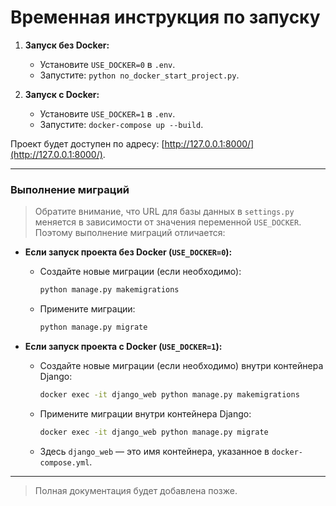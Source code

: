 # Временная инструкция по запуску

1. **Запуск без Docker:**
   - Установите `USE_DOCKER=0` в `.env`.
   - Запустите: `python no_docker_start_project.py`.

2. **Запуск с Docker:**
   - Установите `USE_DOCKER=1` в `.env`.
   - Запустите: `docker-compose up --build`.

Проект будет доступен по адресу: [http://127.0.0.1:8000/](http://127.0.0.1:8000/).

---

### **Выполнение миграций**

> Обратите внимание, что URL для базы данных в `settings.py` меняется в зависимости от значения переменной `USE_DOCKER`. Поэтому выполнение миграций отличается:

- **Если запуск проекта без Docker (`USE_DOCKER=0`):**
  - Создайте новые миграции (если необходимо):
    ```bash
    python manage.py makemigrations
    ```
  - Примените миграции:
    ```bash
    python manage.py migrate
    ```

- **Если запуск проекта с Docker (`USE_DOCKER=1`):**
  - Создайте новые миграции (если необходимо) внутри контейнера Django:
    ```bash
    docker exec -it django_web python manage.py makemigrations
    ```
  - Примените миграции внутри контейнера Django:
    ```bash
    docker exec -it django_web python manage.py migrate
    ```
  - Здесь `django_web` — это имя контейнера, указанное в `docker-compose.yml`.

---

> Полная документация будет добавлена позже.
